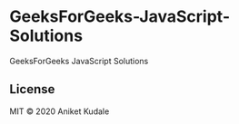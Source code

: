# GeeksForGeeks-JavaScript-Solutions
GeeksForGeeks JavaScript Solutions

## License
MIT © 2020 Aniket Kudale

